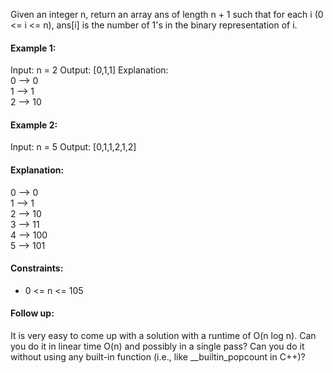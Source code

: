 Given an integer n, return an array ans of length n + 1 such that for each i (0 <= i <= n), ans[i] is the number of 1's in the binary representation of i.

 

#### Example 1:

Input: n = 2
Output: [0,1,1]
Explanation:  
0 --> 0  
1 --> 1  
2 --> 10  

#### Example 2:

Input: n = 5
Output: [0,1,1,2,1,2]
#### Explanation:  
0 --> 0  
1 --> 1  
2 --> 10  
3 --> 11  
4 --> 100  
5 --> 101  
 

#### Constraints:
- 0 <= n <= 105
 

#### Follow up:

It is very easy to come up with a solution with a runtime of O(n log n). Can you do it in linear time O(n) and possibly in a single pass?
Can you do it without using any built-in function (i.e., like __builtin_popcount in C++)?
